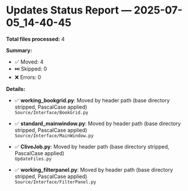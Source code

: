 # Updates Status Report — 2025-07-05_14-40-45

**Total files processed:** 4

**Summary:**
- ✅ Moved: 4
- ⏭️ Skipped: 0
- ❌ Errors: 0

**Details:**

- ✅ **working_bookgrid.py**: Moved by header path (base directory stripped, PascalCase applied)  
    `Source/Interface/BookGrid.py`

- ✅ **standard_mainwindow.py**: Moved by header path (base directory stripped, PascalCase applied)  
    `Source/Interface/MainWindow.py`

- ✅ **CliveJob.py**: Moved by header path (base directory stripped, PascalCase applied)  
    `UpdateFiles.py`

- ✅ **working_filterpanel.py**: Moved by header path (base directory stripped, PascalCase applied)  
    `Source/Interface/FilterPanel.py`

